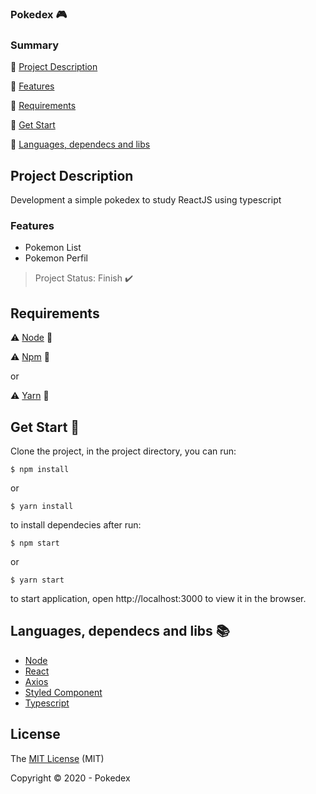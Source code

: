 ### Pokedex :video_game:

### Summary

:small_blue_diamond: [Project Description](#project-description)

:small_blue_diamond: [Features](#features)

:small_blue_diamond: [Requirements](#requirements)

:small_blue_diamond: [Get Start](#get-start-running)

:small_blue_diamond: [Languages, dependecs and libs](#languages-dependecs-and-libs-books)


## Project Description

Development a simple pokedex to study ReactJS using typescript

### Features
- Pokemon List
- Pokemon Perfil

> Project Status: Finish :heavy_check_mark:

## Requirements 

:warning: [Node](https://nodejs.org/en/) :green_heart:

:warning: [Npm](https://www.npmjs.com/) :rocket: 

or 

:warning: [Yarn](https://classic.yarnpkg.com/) :rocket:


## Get Start :running:

Clone the project, in the project directory, you can run:

```
$ npm install
```
or 

```
$ yarn install
```

to install dependecies after run:

```
$ npm start
```

or

```
$ yarn start
```

to start application, open http://localhost:3000 to view it in the browser.


## Languages, dependecs and libs :books:

- [Node](https://www.php.net/)
- [React](https://reactjs.org/)
- [Axios](https://github.com/axios/axios)
- [Styled Component](https://styled-components.com/)
- [Typescript](https://www.typescriptlang.org/)

## License

The [MIT License]() (MIT)

Copyright :copyright: 2020 - Pokedex
